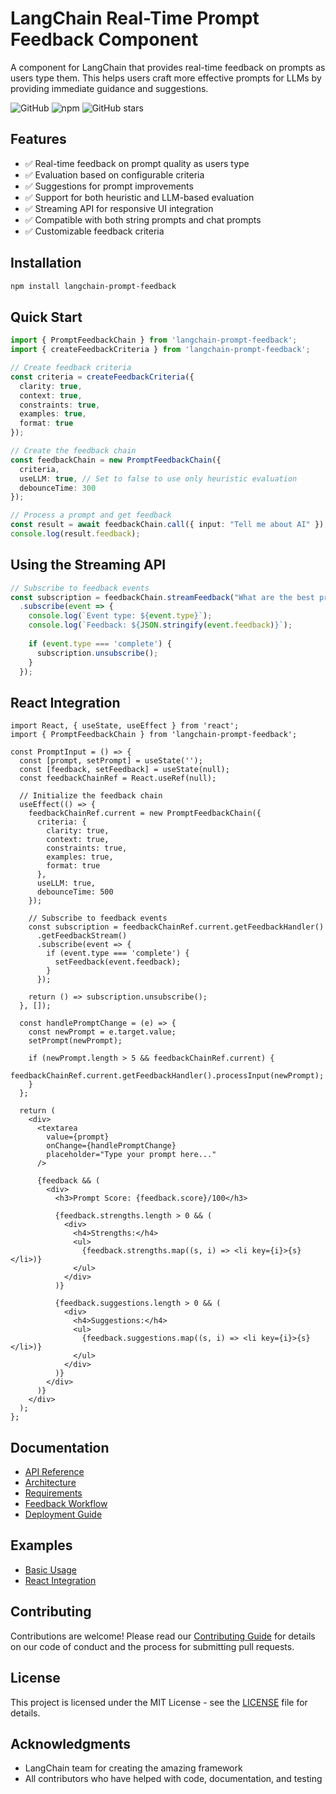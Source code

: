 # LangChain Real-Time Prompt Feedback Component

A component for LangChain that provides real-time feedback on prompts as users type them. This helps users craft more effective prompts for LLMs by providing immediate guidance and suggestions.

![GitHub](https://img.shields.io/github/license/yourusername/langchain-prompt-feedback)
![npm](https://img.shields.io/npm/v/langchain-prompt-feedback)
![GitHub stars](https://img.shields.io/github/stars/yourusername/langchain-prompt-feedback?style=social)

## Features

- ✅ Real-time feedback on prompt quality as users type
- ✅ Evaluation based on configurable criteria
- ✅ Suggestions for prompt improvements
- ✅ Support for both heuristic and LLM-based evaluation
- ✅ Streaming API for responsive UI integration
- ✅ Compatible with both string prompts and chat prompts
- ✅ Customizable feedback criteria

## Installation

```bash
npm install langchain-prompt-feedback
```

## Quick Start

```typescript
import { PromptFeedbackChain } from 'langchain-prompt-feedback';
import { createFeedbackCriteria } from 'langchain-prompt-feedback';

// Create feedback criteria
const criteria = createFeedbackCriteria({
  clarity: true,
  context: true,
  constraints: true,
  examples: true,
  format: true
});

// Create the feedback chain
const feedbackChain = new PromptFeedbackChain({
  criteria,
  useLLM: true, // Set to false to use only heuristic evaluation
  debounceTime: 300
});

// Process a prompt and get feedback
const result = await feedbackChain.call({ input: "Tell me about AI" });
console.log(result.feedback);
```

## Using the Streaming API

```typescript
// Subscribe to feedback events
const subscription = feedbackChain.streamFeedback("What are the best practices for prompt engineering?")
  .subscribe(event => {
    console.log(`Event type: ${event.type}`);
    console.log(`Feedback: ${JSON.stringify(event.feedback)}`);
    
    if (event.type === 'complete') {
      subscription.unsubscribe();
    }
  });
```

## React Integration

```tsx
import React, { useState, useEffect } from 'react';
import { PromptFeedbackChain } from 'langchain-prompt-feedback';

const PromptInput = () => {
  const [prompt, setPrompt] = useState('');
  const [feedback, setFeedback] = useState(null);
  const feedbackChainRef = React.useRef(null);
  
  // Initialize the feedback chain
  useEffect(() => {
    feedbackChainRef.current = new PromptFeedbackChain({
      criteria: {
        clarity: true,
        context: true,
        constraints: true,
        examples: true,
        format: true
      },
      useLLM: true,
      debounceTime: 500
    });
    
    // Subscribe to feedback events
    const subscription = feedbackChainRef.current.getFeedbackHandler()
      .getFeedbackStream()
      .subscribe(event => {
        if (event.type === 'complete') {
          setFeedback(event.feedback);
        }
      });
      
    return () => subscription.unsubscribe();
  }, []);
  
  const handlePromptChange = (e) => {
    const newPrompt = e.target.value;
    setPrompt(newPrompt);
    
    if (newPrompt.length > 5 && feedbackChainRef.current) {
      feedbackChainRef.current.getFeedbackHandler().processInput(newPrompt);
    }
  };
  
  return (
    <div>
      <textarea 
        value={prompt} 
        onChange={handlePromptChange} 
        placeholder="Type your prompt here..."
      />
      
      {feedback && (
        <div>
          <h3>Prompt Score: {feedback.score}/100</h3>
          
          {feedback.strengths.length > 0 && (
            <div>
              <h4>Strengths:</h4>
              <ul>
                {feedback.strengths.map((s, i) => <li key={i}>{s}</li>)}
              </ul>
            </div>
          )}
          
          {feedback.suggestions.length > 0 && (
            <div>
              <h4>Suggestions:</h4>
              <ul>
                {feedback.suggestions.map((s, i) => <li key={i}>{s}</li>)}
              </ul>
            </div>
          )}
        </div>
      )}
    </div>
  );
};
```

## Documentation

- [API Reference](API.md)
- [Architecture](docs/architecture.md)
- [Requirements](docs/requirements.md)
- [Feedback Workflow](docs/feedback_workflow.md)
- [Deployment Guide](deployment-guide-html.zip)

## Examples

- [Basic Usage](examples/basic-usage.ts)
- [React Integration](examples/react-integration.tsx)

## Contributing

Contributions are welcome! Please read our [Contributing Guide](CONTRIBUTING.md) for details on our code of conduct and the process for submitting pull requests.

## License

This project is licensed under the MIT License - see the [LICENSE](LICENSE) file for details.

## Acknowledgments

- LangChain team for creating the amazing framework
- All contributors who have helped with code, documentation, and testing